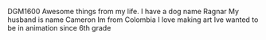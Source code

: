 DGM1600
Awesome things from my life.
I have a dog name Ragnar
My husband is name Cameron 
Im from Colombia 
I love making art
Ive wanted to be in animation since 6th grade